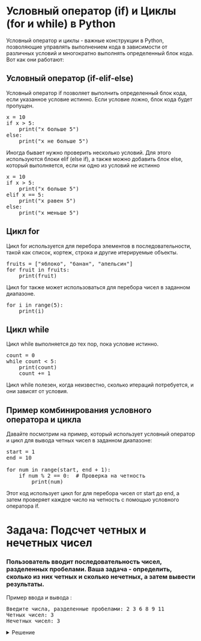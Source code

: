 # Условный оператор (if) и Циклы (for и while) в Python
Условный оператор и циклы - важные конструкции в Python, позволяющие управлять выполнением кода в зависимости от различных условий и многократно выполнять определенный блок кода. Вот как они работают:

## Условный оператор (if-elif-else)
Условный оператор if позволяет выполнить определенный блок кода, если указанное условие истинно. Если условие ложно, блок кода будет пропущен.
<pre>
x = 10
if x > 5:
    print("x больше 5")
else:
    print("x не больше 5")
</pre>

Иногда бывает нужно проверить несколько условий. Для этого используются блоки elif (else if), а также можно добавить блок else, который выполняется, если ни одно из условий не истинно

<pre>
x = 10
if x > 5:
    print("x больше 5")
elif x == 5:
    print("x равен 5")
else:
    print("x меньше 5")
</pre>

## Цикл for
Цикл for используется для перебора элементов в последовательности, такой как список, кортеж, строка и другие итерируемые объекты.
<pre>
fruits = ["яблоко", "банан", "апельсин"]
for fruit in fruits:
    print(fruit)
</pre>
Цикл for также может использоваться для перебора чисел в заданном диапазоне.
<pre>
for i in range(5):
    print(i)
</pre>

## Цикл while
Цикл while выполняется до тех пор, пока условие истинно.
<pre>
count = 0
while count < 5:
    print(count)
    count += 1
</pre>
Цикл while полезен, когда неизвестно, сколько итераций потребуется, и они зависят от условия.

## Пример комбинирования условного оператора и цикла
Давайте посмотрим на пример, который использует условный оператор и цикл для вывода четных чисел в заданном диапазоне:
<pre>
start = 1
end = 10

for num in range(start, end + 1):
    if num % 2 == 0:  # Проверка на четность
        print(num)
</pre>
Этот код использует цикл for для перебора чисел от start до end, а затем проверяет каждое число на четность с помощью условного оператора if.


# Задача: Подсчет четных и нечетных чисел

### Пользователь вводит последовательность чисел, разделенных пробелами. Ваша задача - определить, сколько из них четных и сколько нечетных, а затем вывести результаты.

Пример ввода и вывода :
<pre>
Введите числа, разделенные пробелами: 2 3 6 8 9 11
Четных чисел: 3
Нечетных чисел: 3
</pre>

<details>
<summary>Решение</summary>
<pre>
//Пустые счетчики для четных и нечетных чисел
четные = 0
нечетные = 0

 //Ввод последовательности чисел
numbers = input("Введите числа, разделенные пробелами: ").split()

 //Перебор введенных чисел
for число in numbers:
    число = int(число)
    if число % 2 == 0:
        четные += 1
    else:
        нечетные += 1

// Вывод результатов
print(f"Четных чисел: {четные}")
print(f"Нечетных чисел: {нечетные}")
</pre>
</details>

